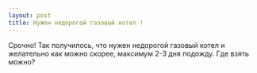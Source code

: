 ```yaml
---
layout: post 
title: Нужен недорогой газовый котел ! 
--- 
```

Срочно! Так получилось, что нужен недорогой газовый котел и желательно как можно скорее, максимум 2-3 дня подожду. Где взять можно?